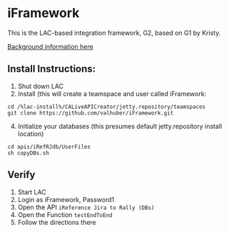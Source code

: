 # iFramework
This is the LAC-based integration framework, G2, based on G1 by Kristy.

[Background information here](https://drive.google.com/open?id=1k-iijwPwvdyfW91vohbYvEAYdhq0ULOq-Np9oOoxIDo)

## Install Instructions:
1. Shut down LAC
2. Install (this will create a teamspace and user called iFramework:
```
cd /%lac-install%/CALiveAPICreator/jetty.repository/teamspaces  
git clone https://github.com/valhuber/iFramework.git  
```
4. Initialize your databases (this presumes default jetty.repository install location)
```
cd apis/iRefRJdb/UserFiles  
sh copyDBs.sh
```

## Verify
1. Start LAC
2. Login as iFramework, Password1
3. Open the API ``iReference Jira to Rally (DBs)``
4. Open the Function ``testEndToEnd``
5. Follow the directions there
